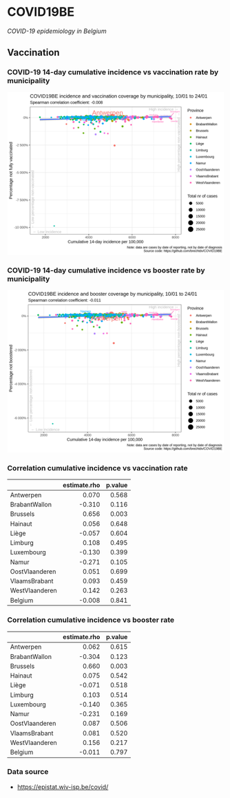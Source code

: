 
# COVID19BE

*COVID-19 epidemiology in Belgium*

## Vaccination

### COVID-19 14-day cumulative incidence vs vaccination rate by municipality

![](covid19be-vaccination.png)

### COVID-19 14-day cumulative incidence vs booster rate by municipality

![](covid19be-vaccination-booster.png)

### Correlation cumulative incidence vs vaccination rate

|                | estimate.rho | p.value |
| :------------- | -----------: | ------: |
| Antwerpen      |        0.070 |   0.568 |
| BrabantWallon  |      \-0.310 |   0.116 |
| Brussels       |        0.656 |   0.003 |
| Hainaut        |        0.056 |   0.648 |
| Liège          |      \-0.057 |   0.604 |
| Limburg        |        0.108 |   0.495 |
| Luxembourg     |      \-0.130 |   0.399 |
| Namur          |      \-0.271 |   0.105 |
| OostVlaanderen |        0.051 |   0.699 |
| VlaamsBrabant  |        0.093 |   0.459 |
| WestVlaanderen |        0.142 |   0.263 |
| Belgium        |      \-0.008 |   0.841 |

### Correlation cumulative incidence vs booster rate

|                | estimate.rho | p.value |
| :------------- | -----------: | ------: |
| Antwerpen      |        0.062 |   0.615 |
| BrabantWallon  |      \-0.304 |   0.123 |
| Brussels       |        0.660 |   0.003 |
| Hainaut        |        0.075 |   0.542 |
| Liège          |      \-0.071 |   0.518 |
| Limburg        |        0.103 |   0.514 |
| Luxembourg     |      \-0.140 |   0.365 |
| Namur          |      \-0.231 |   0.169 |
| OostVlaanderen |        0.087 |   0.506 |
| VlaamsBrabant  |        0.081 |   0.520 |
| WestVlaanderen |        0.156 |   0.217 |
| Belgium        |      \-0.011 |   0.797 |

### Data source

  - <https://epistat.wiv-isp.be/covid/>
